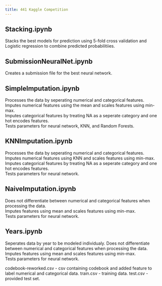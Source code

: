 ```yaml
---
title: 441 Kaggle Competition
---
```


## Stacking.ipynb
Stacks the best models for prediction using 5-fold cross validation and Logistic regression to combine predicted probabilitiies.

## SubmissionNeuralNet.ipynb
Creates a submission file for the best neural network.

## SimpleImputation.ipynb
Processes the data by seperating numerical and categorical features. <br />
Imputes numerical features using the mean and scales features using min-max. <br />
Imputes categorical features by treating NA as a seperate category and one hot encodes features. <br />
Tests parameters for neural network, KNN, and Random Forests.

## KNNImputation.ipynb
Processes the data by seperating numerical and categorical features. <br />
Imputes numerical features using KNN and scales features using min-max. <br />
Imputes categorical features by treating NA as a seperate category and one hot encodes features. <br />
Tests parameters for neural network.

## NaiveImputation.ipynb
Does not differentiate between numerical and categorical features when processing the data. <br />
Imputes features using mean and scales features using min-max. <br />
Tests parameters for neural network.

## Years.ipynb
Seperates data by year to be modeled individualy.
Does not differentiate between numerical and categorical features when processing the data. <br />
Imputes features using mean and scales features using min-max. <br />
Tests parameters for neural network.

codebook-reworked.csv - csv containing codebook and added feature to label numerical and categorical data.
train.csv - training data.
test.csv - provided test set.
